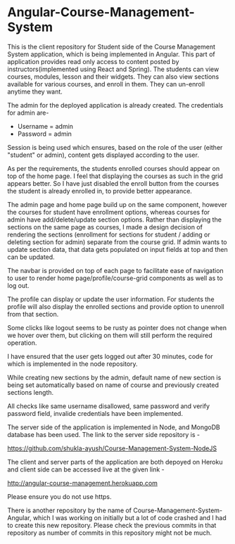 # Angular-Course-Management-System

This is the client repository for Student side of the Course Management System application, which is being implemented in Angular. This part of application provides read only access to content posted by instructors(implemented using React and Spring). The students can view courses, modules, lesson and their widgets. They can also view sections available for various courses, and enroll in them. They can un-enroll anytime they want.

The admin for the deployed application is already created. The credentials for admin are-

- Username = admin
- Password = admin

Session is being used which ensures, based on the role of the user (either "student" or admin), content gets displayed according to the user. 

As per the requirements, the students enrolled courses should appear on top of the home page. I feel that displaying the courses as such in the grid appears better. So I have just disabled the enroll button from the courses the student is already enrolled in, to provide better appearance.

The admin page and home page build up on the same component, however the courses for student have enrollment options, whereas courses for admin have add/delete/update section options. Rather than displaying the sections on the same page as courses, I made a design decision of rendering the sections (enrollment for sections for student / adding or deleting section for admin) separate from the course grid. If admin wants to update section data, that data gets populated on input fields at top and then can be updated.

The navbar is provided on top of each page to facilitate ease of navigation to user to render home page/profile/course-grid components as well as to log out.

The profile can display or update the user information. For students the profile will also display the enrolled sections and provide option to unenroll from that section.

Some clicks like logout seems to be rusty as pointer does not change when we hover over them, but clicking on them will still perform the required operation.

I have ensured that the user gets logged out after 30 minutes, code for which is implemented in the node repository.

While creating new sections by the admin, default name of new section is being set automatically based on name of course and previously created sections length.

All checks like same username disallowed, same password and verify password field, invalide credentials have been implemented.

The server side of the application is implemented in Node, and MongoDB database has been used. The link to the server side repository is -

https://github.com/shukla-ayush/Course-Management-System-NodeJS

The client and server parts of the application are both depoyed on Heroku and client side can be accessed live at the given link - 

http://angular-course-management.herokuapp.com

Please ensure you do not use https.

There is another repository by the name of Course-Management-System-Angular, which I was working on initially but a lot of code crashed and I had to create this new repository. Please check the previous commits in that repository as number of commits in this repository might not be much.
